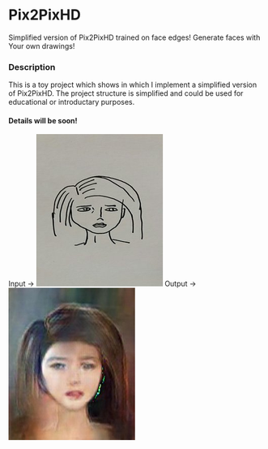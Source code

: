 # Pix2PixHD
Simplified version of Pix2PixHD trained on face edges! Generate faces with Your own drawings!

### Description 
This is a toy project which shows in which I implement a simplified version of Pix2PixHD. The project structure is simplified and could be used for educational or introductary purposes. 
#### Details will be soon!

Input ->
![Alt text](input.jpg?raw=true "Input")
Output -> 
![Alt text](output.jpg?raw=true "Output")
